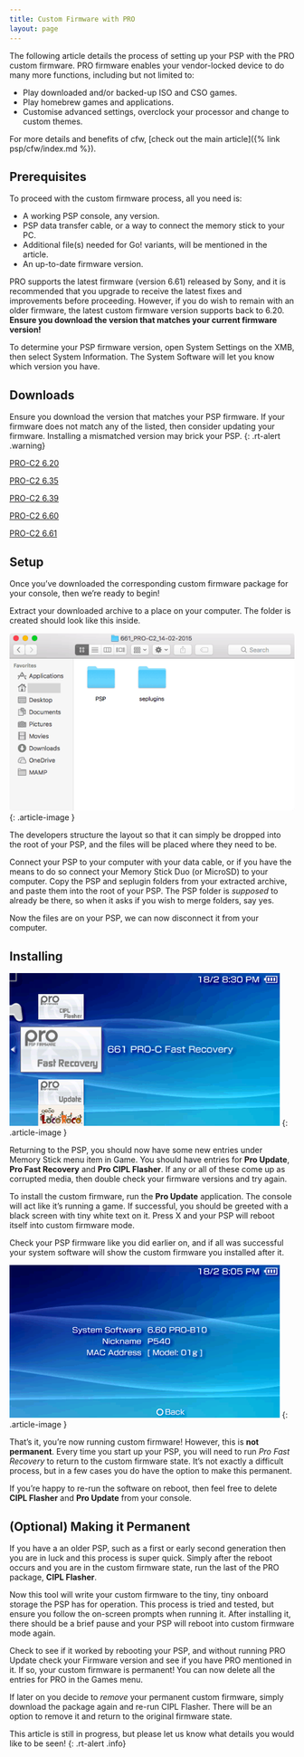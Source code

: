 ```yaml
---
title: Custom Firmware with PRO
layout: page
---
```


The following article details the process of setting up your PSP with the PRO custom firmware. PRO firmware enables your vendor-locked device to do many more functions, including but not limited to:

* Play downloaded and/or backed-up ISO and CSO games.
* Play homebrew games and applications.
* Customise advanced settings, overclock your processor and change to custom themes.

For more details and benefits of cfw, [check out the main article]({% link psp/cfw/index.md %}).

## Prerequisites

To proceed with the custom firmware process, all you need is:

* A working PSP console, any version.
* PSP data transfer cable, or a way to connect the memory stick to your PC.
* Additional file(s) needed for Go! variants, will be mentioned in the article.
* An up-to-date firmware version.

PRO supports the latest firmware (version 6.61) released by Sony, and it is recommended that you upgrade to receive the latest fixes and improvements before proceeding. However, if you do wish to remain with an older firmware, the latest custom firmware version supports back to 6.20. **Ensure you download the version that matches your current firmware version!**

To determine your PSP firmware version, open System Settings on the XMB, then select System Information. The System Software will let you know which version you have.

## Downloads

Ensure you download the version that matches your PSP firmware. If your firmware does not match any of the listed, then consider updating your firmware. Installing a mismatched version may brick your PSP.
{: .rt-alert .warning}

<div class="text-center">
	<p class="rt-button"><a href="https://files.soupbowl.io/rt/psp/cfw/PRO/C2/620_PRO-C2_14-02-2015.zip">PRO-C2 6.20</a></p>
	<p class="rt-button"><a href="https://files.soupbowl.io/rt/psp/cfw/PRO/C2/635_PRO-C2_14-02-2015.zip">PRO-C2 6.35</a></p>
	<p class="rt-button"><a href="https://files.soupbowl.io/rt/psp/cfw/PRO/C2/639_PRO-C2_14-02-2015.zip">PRO-C2 6.39</a></p>
	<p class="rt-button"><a href="https://files.soupbowl.io/rt/psp/cfw/PRO/C2/660_PRO-C2_14-02-2015.zip">PRO-C2 6.60</a></p>
	<p class="rt-button"><a href="https://files.soupbowl.io/rt/psp/cfw/PRO/C2/661_PRO-C2_14-02-2015.zip">PRO-C2 6.61</a></p>
</div>

## Setup

Once you’ve downloaded the corresponding custom firmware package for your console, then we’re ready to begin!

Extract your downloaded archive to a place on your computer. The folder is created should look like this inside.

![Window showing the custom firmware filesystem.](/assets/img/Screen-Shot-2017-05-25-at-22.50.33.webp)
{: .article-image }

The developers structure the layout so that it can simply be dropped into the root of your PSP, and the files will be placed where they need to be.

Connect your PSP to your computer with your data cable, or if you have the means to do so connect your Memory Stick Duo (or MicroSD) to your computer. Copy the PSP and seplugin folders from your extracted archive, and paste them into the root of your PSP. The PSP folder is _supposed_ to already be there, so when it asks if you wish to merge folders, say yes.

Now the files are on your PSP, we can now disconnect it from your computer.

## Installing

![](/assets/img/Screen-Shot-2017-02-18-at-20.27.29.webp)
{: .article-image }

Returning to the PSP, you should now have some new entries under Memory Stick menu item in Game. You should have entries for **Pro Update**, **Pro Fast Recovery** and **Pro CIPL Flasher**. If any or all of these come up as corrupted media, then double check your firmware versions and try again.

To install the custom firmware, run the **Pro Update** application. The console will act like it’s running a game. If successful, you should be greeted with a black screen with tiny white text on it. Press X and your PSP will reboot itself into custom firmware mode.

Check your PSP firmware like you did earlier on, and if all was successful your system software will show the custom firmware you installed after it.

![](/assets/img/Screen-Shot-2017-02-18-at-20.02.19.webp)
{: .article-image }
  
That’s it, you’re now running custom firmware! However, this is **not permanent**. Every time you start up your PSP, you will need to run _Pro Fast Recovery_ to return to the custom firmware state. It’s not exactly a difficult process, but in a few cases you do have the option to make this permanent.

If you’re happy to re-run the software on reboot, then feel free to delete **CIPL Flasher** and **Pro Update** from your console.

## (Optional) Making it Permanent

If you have a an older PSP, such as a first or early second generation then you are in luck and this process is super quick. Simply after the reboot occurs and you are in the custom firmware state, run the last of the PRO package, **CIPL Flasher**.

Now this tool will write your custom firmware to the tiny, tiny onboard storage the PSP has for operation. This process is tried and tested, but ensure you follow the on-screen prompts when running it. After installing it, there should be a brief pause and your PSP will reboot into custom firmware mode again.

Check to see if it worked by rebooting your PSP, and without running PRO Update check your Firmware version and see if you have PRO mentioned in it. If so, your custom firmware is permanent! You can now delete all the entries for PRO in the Games menu.

If later on you decide to _remove_ your permanent custom firmware, simply download the package again and re-run CIPL Flasher. There will be an option to remove it and return to the original firmware state.

This article is still in progress, but please let us know what details you would like to be seen!
{: .rt-alert .info}
